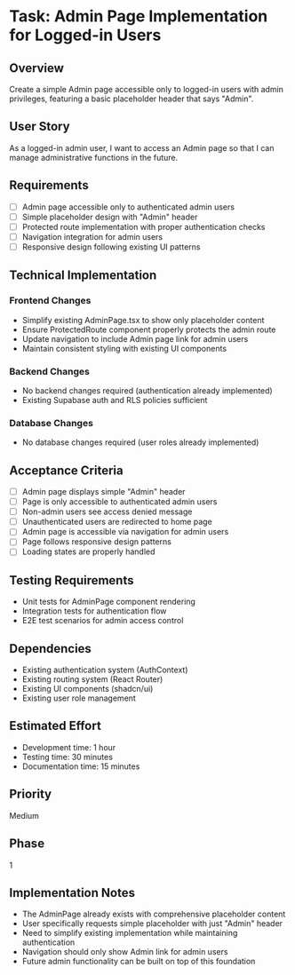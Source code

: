 # Task: Admin Page Implementation for Logged-in Users

## Overview
Create a simple Admin page accessible only to logged-in users with admin privileges, featuring a basic placeholder header that says "Admin".

## User Story
As a logged-in admin user, I want to access an Admin page so that I can manage administrative functions in the future.

## Requirements
- [ ] Admin page accessible only to authenticated admin users
- [ ] Simple placeholder design with "Admin" header
- [ ] Protected route implementation with proper authentication checks
- [ ] Navigation integration for admin users
- [ ] Responsive design following existing UI patterns

## Technical Implementation

### Frontend Changes
- Simplify existing AdminPage.tsx to show only placeholder content
- Ensure ProtectedRoute component properly protects the admin route
- Update navigation to include Admin page link for admin users
- Maintain consistent styling with existing UI components

### Backend Changes
- No backend changes required (authentication already implemented)
- Existing Supabase auth and RLS policies sufficient

### Database Changes
- No database changes required (user roles already implemented)

## Acceptance Criteria
- [ ] Admin page displays simple "Admin" header
- [ ] Page is only accessible to authenticated admin users
- [ ] Non-admin users see access denied message
- [ ] Unauthenticated users are redirected to home page
- [ ] Admin page is accessible via navigation for admin users
- [ ] Page follows responsive design patterns
- [ ] Loading states are properly handled

## Testing Requirements
- Unit tests for AdminPage component rendering
- Integration tests for authentication flow
- E2E test scenarios for admin access control

## Dependencies
- Existing authentication system (AuthContext)
- Existing routing system (React Router)
- Existing UI components (shadcn/ui)
- Existing user role management

## Estimated Effort
- Development time: 1 hour
- Testing time: 30 minutes
- Documentation time: 15 minutes

## Priority
Medium

## Phase
1

## Implementation Notes
- The AdminPage already exists with comprehensive placeholder content
- User specifically requests simple placeholder with just "Admin" header
- Need to simplify existing implementation while maintaining authentication
- Navigation should only show Admin link for admin users
- Future admin functionality can be built on top of this foundation


